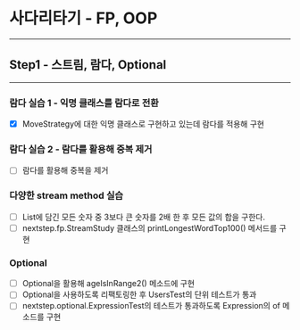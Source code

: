# 사다리타기 - FP, OOP

---

## Step1 - 스트림, 람다, Optional

---

### 람다 실습 1 - 익명 클래스를 람다로 전환
- [X] MoveStrategy에 대한 익명 클래스로 구현하고 있는데 람다를 적용해 구현

### 람다 실습 2 - 람다를 활용해 중복 제거
- [ ] 람다를 활용해 중복을 제거

### 다양한 stream method 실습
- [ ] List에 담긴 모든 숫자 중 3보다 큰 숫자를 2배 한 후 모든 값의 합을 구한다.
- [ ] nextstep.fp.StreamStudy 클래스의 printLongestWordTop100() 메서드를 구현

### Optional
- [ ] Optional을 활용해 ageIsInRange2() 메소드에 구현
- [ ] Optional을 사용하도록 리팩토링한 후 UsersTest의 단위 테스트가 통과
- [ ] nextstep.optional.ExpressionTest의 테스트가 통과하도록 Expression의 of 메소드를 구현

